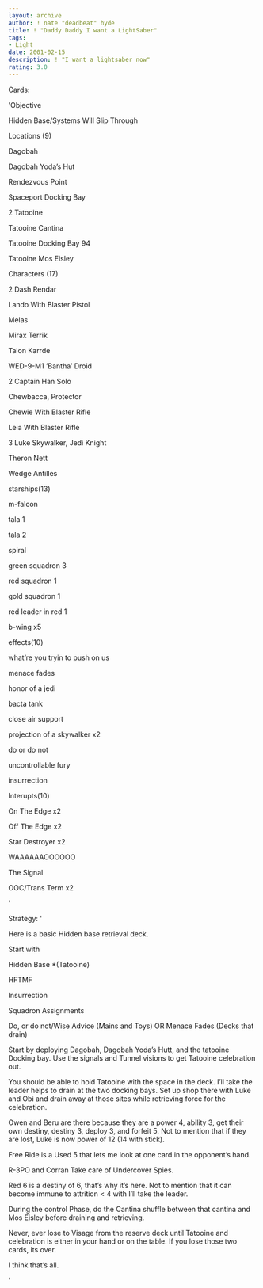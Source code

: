```yaml
---
layout: archive
author: ! nate "deadbeat" hyde
title: ! "Daddy Daddy I want a LightSaber"
tags:
- Light
date: 2001-02-15
description: ! "I want a lightsaber now"
rating: 3.0
---
```

Cards: 

'Objective 


Hidden Base/Systems Will Slip Through 


Locations (9) 


Dagobah 

Dagobah Yoda&#8217;s Hut 

Rendezvous Point 

Spaceport Docking Bay 

2 Tatooine 

Tatooine Cantina 

Tatooine Docking Bay 94 

Tatooine Mos Eisley 


Characters (17) 


2 Dash Rendar 

Lando With Blaster Pistol 

Melas 

Mirax Terrik 

Talon Karrde 

WED-9-M1 &#8217;Bantha&#8217; Droid 

2 Captain Han Solo 

Chewbacca, Protector 

Chewie With Blaster Rifle 

Leia With Blaster Rifle 

3 Luke Skywalker, Jedi Knight 

Theron Nett 

Wedge Antilles 


starships(13) 


m-falcon

tala 1 

tala 2 

spiral 

green squadron 3 

red squadron 1 

gold squadron 1 

red leader in red 1 

b-wing x5


effects(10) 


what&#8217;re you tryin to push on us 

menace fades 

honor of a jedi 

bacta tank 

close air support 

projection of a skywalker x2 

do or do not 

uncontrollable fury 

insurrection 


Interupts(10) 

On The Edge x2 

Off The Edge x2 

Star Destroyer x2 

WAAAAAAOOOOOO 

The Signal 

OOC/Trans Term x2 


'

Strategy: '

Here is a basic Hidden base retrieval deck. 

Start with 


Hidden Base *(Tatooine) 

HFTMF 

Insurrection 

Squadron Assignments 

Do, or do not/Wise Advice (Mains and Toys) OR Menace Fades (Decks that drain) 


Start by deploying Dagobah, Dagobah Yoda&#8217;s Hutt, and the tatooine Docking bay. Use the signals and Tunnel visions to get Tatooine celebration out. 


You should be able to hold Tatooine with the space in the deck. I&#8217;ll take the leader helps to drain at the two docking bays. Set up shop there with Luke and Obi and drain away at those sites while retrieving force for the celebration. 


Owen and Beru are there because they are a power 4, ability 3, get their own destiny, destiny 3, deploy 3, and forfeit 5. Not to mention that if they are lost, Luke is now power of 12 (14 with stick). 


Free Ride is a Used 5 that lets me look at one card in the opponent&#8217;s hand. 


R-3PO and Corran Take care of Undercover Spies. 


Red 6 is a destiny of 6, that&#8217;s why it&#8217;s here. Not to mention that it can become immune to attrition < 4 with I&#8217;ll take the leader. 


During the control Phase, do the Cantina shuffle between that cantina and Mos Eisley before draining and retrieving. 


Never, ever lose to Visage from the reserve deck until Tatooine and celebration is either in your hand or on the table. If you lose those two cards, its over. 


I think that&#8217;s all. 

'